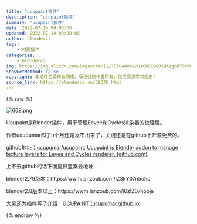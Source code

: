 ```yaml
---
title: "ucupaint插件"
description: "ucupaint插件"
summary: "ucupaint插件"
date: 2022-07-14 00:00:00
updated: 2022-07-14 00:00:00
author: blenderit
tags: 
    - 材质插件
categories:
    - blenderco
img: https://img.alicdn.com/imgextra/i1/751044092/O1CN01OCOSOA1g6BT5XWnTi_!!751044092.png
showGetMethod: false
copyright: 本插件资源来自网络，版权归原作者所有，仅供交流学习使用！
source_link: https://blenderco.cn/38376.html
---
```


{% raw %}
<p><img src="https://img.alicdn.com/imgextra/i1/751044092/O1CN01OCOSOA1g6BT5XWnTi_!!751044092.png" alt="668.png"></p><p>Ucupaint是Blender插件，用于管理Eevee和Cycles渲染器的纹理层。</p><p>作者ucupumar鸽了n个月还是发布出来了，关键还是在github上开源免费的。</p><p>github地址：<a href="https://github.com/ucupumar/ucupaint">ucupumar/ucupaint: Ucupaint is Blender addon to manage texture layers for Eevee and Cycles renderer. (github.com)</a></p><p>上不去github的话下面提供蓝奏云地址：</p><p>blender2.79版本：https://wwm.lanzoub.com/iZ3kY07n5ohc</p><p>blender2.8版本以上：https://wwm.lanzoub.com/i6zIZ07n5oje</p><p>大佬还为插件写了介绍：<a href="https://ucupumar.github.io/ucupaint-wiki/">UCUPAINT (ucupumar.github.io)</a></p>
<div style="display: none">blenderco</div>
{% endraw %}